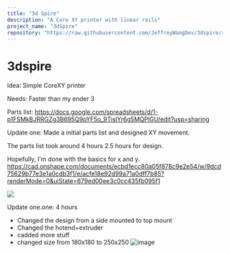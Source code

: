```yaml
---
title: "3d Spire"
description: "A Core XY printer with linear rails"
project_name: "3dSpire"
repository: "https://raw.githubusercontent.com/JeffreyWangDev/3dspire/refs/heads/main/design.md"
---
```

# 3dspire

Idea: Simple CoreXY printer


Needs: Faster than my ender 3

Parts list:
https://docs.google.com/spreadsheets/d/1-p1FSMkBJRRGZg3B695Q9pYF5o_9TisIYr6g5MQPlGU/edit?usp=sharing

Update one:
Made a initial parts list and designed XY movement. 

The parts list took around 4 hours 2.5 hours for design.

Hopefully, I'm done with the basics for x and y.
https://cad.onshape.com/documents/ecbd1ecc80a05f878c9e2e54/w/9dcd75629b77e3e1a0cdb3f1/e/acfe18e92d99a71a0dff7b85?renderMode=0&uiState=679ed00ee3c0cc435fb095f1


![](https://cloud-4adfs32od-hack-club-bot.vercel.app/0image.png)


Update one.one:
4 hours
- Changed the design from a side mounted to top mount
- Changed the hotend+extruder
- cadded more stuff
- changed size from 180x180 to 250x250
![image](https://github.com/user-attachments/assets/6f468370-7b79-4f1d-bccf-cf5dfd8e3456)
